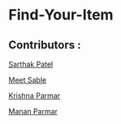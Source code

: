 # Find-Your-Item

<h2>Contributors :</h2>
<p><a href="https://github.com/sarthakhp">Sarthak Patel</a></p>
<p><a href="https://github.com/MeetSable">Meet Sable</a></p>
<p><a href="https://github.com/ParmarKrishna">Krishna Parmar</a></p>
<p><a href="https://github.com/mananv1791">Manan Parmar</a></p>
